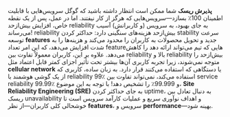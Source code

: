 **پذیرش ریسک**
شما ممکن است انتظار داشته باشید که گوگل سرویس‌هایی با قابلیت اطمینان 100٪ بسازد—سرویس‌هایی که هرگز از کار نیفتند. اما در عمل، پس از یک نقطه خاص، افزایش بیش‌ازحد reliability به جای بهبود، به سرویس (و کاربرانش) آسیب می‌رساند! reliability بیش‌ازحد هزینه‌های سنگینی دارد: حداکثر کردن stability سرعت توسعه **features** جدید و تحویل محصولات به کاربران را محدود می‌کند و هزینه‌ها را به شدت افزایش می‌دهد، که این امر تعداد featureهایی که تیم می‌تواند ارائه دهد را کاهش می‌دهد. علاوه بر این، کاربران معمولاً تفاوت بین reliability بالا و reliability بیش‌ازحد را متوجه نمی‌شوند، زیرا تجربه کاربری آن‌ها بیشتر تحت تأثیر اجزای کمتر قابل اعتماد مثل **cellular network** یا دستگاهی که استفاده می‌کنند قرار دارد. به زبان ساده، کاربری که از یک گوشی هوشمند با reliability 99٪ استفاده می‌کند، نمی‌تواند تفاوت بین service reliability 99.99٪ و 99.999٪ را تشخیص دهد! با توجه به این موضوع، **Site Reliability Engineering (SRE)** به جای حداکثر کردن uptime، به دنبال تعادل بین ریسک unavailability و اهداف نوآوری سریع و عملیات کارآمد سرویس است تا خوشحالی کلی کاربران—از نظر **features**، سرویس و **performance**—بهینه شود.